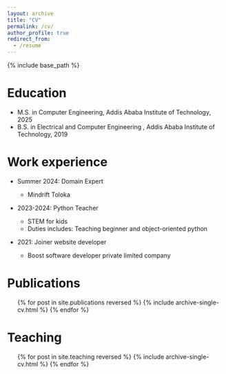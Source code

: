 ```yaml
---
layout: archive
title: "CV"
permalink: /cv/
author_profile: true
redirect_from:
  - /resume
---
```


{% include base_path %}

Education
======
* M.S. in Computer Engineering, Addis Ababa Institute of Technology, 2025
* B.S. in Electrical and Computer Engineering , Addis Ababa Institute of Technology, 2019

Work experience
======
* Summer 2024: Domain Expert
  * Mindrift Toloka

* 2023-2024: Python  Teacher
  * STEM for kids
  * Duties includes: Teaching beginner and object-oriented  python

* 2021: Joiner website developer
  * Boost software developer private limited company

Publications
======
  <ul>{% for post in site.publications reversed %}
    {% include archive-single-cv.html %}
  {% endfor %}</ul>
  
Teaching
======
  <ul>{% for post in site.teaching reversed %}
    {% include archive-single-cv.html %}
  {% endfor %}</ul>
  

